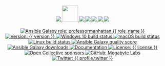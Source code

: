<div align="center">
  <h4 align="center">
    <a href="{{ website.homepage }}" title="Megabyte Labs homepage" target="_blank">
      <img src="https://gitlab.com/megabyte-labs/assets/-/raw/master/svg/home-solid.svg" />
    </a>
    <a href="{{ profile.galaxy }}/{{ role_name }}" title="{{ role_pretty_name }} role on Ansible Galaxy">
      <img height="50" src="https://gitlab.com/megabyte-labs/assets/-/raw/master/png/ansible-galaxy.png" />
    </a>
    <a href="{{ repository.group.ansible_roles }}/{{ role_name }}/-/blob/master/CONTRIBUTING.md" title="Learn about contributing">
      <img src="https://gitlab.com/megabyte-labs/assets/-/raw/master/svg/contributing-solid.svg" />
    </a>
    <a href="{{ profile.patreon }}" title="Support us on Patreon" target="_blank">
      <img src="https://gitlab.com/megabyte-labs/assets/-/raw/master/svg/support-solid.svg" />
    </a>
    <a href="{{ chat_url }}" title="Slack chat room" target="_blank">
      <img src="https://gitlab.com/megabyte-labs/assets/-/raw/master/svg/chat-solid.svg" />
    </a>
    <a href="{{ profile.github }}/ansible-{{ role_name }}" title="GitHub mirror" target="_blank">
      <img src="https://gitlab.com/megabyte-labs/assets/-/raw/master/svg/github-solid.svg" />
    </a>
    <a href="{{ repository.group.ansible_roles }}/{{ role_name }}" title="GitLab repository" target="_blank">
      <img src="https://gitlab.com/megabyte-labs/assets/-/raw/master/svg/gitlab-solid.svg" />
    </a>
  </h4>
  <p align="center">
    <a href="{{ profile.galaxy }}/{{ role_name }}" target="_blank">
      <img alt="Ansible Galaxy role: professormanhattan.{{ role_name }}" src="https://img.shields.io/ansible/role/53381?logo=ansible&style={{ badge_style }}" />
    </a>
    <a href="{{ repository.group.ansible_roles }}/{{ role_name }}">
      <img alt="Version: {{ version }}" src="https://img.shields.io/badge/version-{{ version }}-blue.svg?cacheSeconds=2592000" />
    </a>
    <a href="{{ profile.github }}/ansible-{{ role_name }}/actions/Windows.yml" target="_blank">
      <img alt="Windows 10 build status" src="https://img.shields.io/github/workflow/status/megabyte-labs/ansible-{{ role_name }}/Windows/master?color=cyan&label=Windows%20build&logo=windows&style={{ badge_style }}">
    </a>
    <a href="{{ profile.github }}/ansible-{{ role_name }}/actions/macOS.yml" target="_blank">
      <img alt="macOS build status" src="https://img.shields.io/github/workflow/status/megabyte-labs/ansible-{{ role_name }}/macOS/master?label=macOS%20build&logo=apple&style={{ badge_style }}">
    </a>
    <a href="{{ repository.group.ansible_roles }}/{{ role_name }}/commits/master" target="_blank">
      <img alt="Linux build status" src="{{ repository.group.ansible_roles }}/{{ role_name }}/badges/master/pipeline.svg">
    <a href="{{ profile.galaxy }}/{{ role_name }}" target="_blank" title="Ansible Galaxy quality score (out of 5)">
      <img alt="Ansible Galaxy quality score" src="https://img.shields.io/ansible/quality/{{ ansible_galaxy_project_id }}?logo=ansible&style={{ badge_style }}" />
    </a>
    <a href="{{ profile.galaxy }}/{{ role_name }}" target="_blank">
      <img alt="Ansible Galaxy downloads" src="https://img.shields.io/ansible/role/d/53381?logo=ansible&style={{ badge_style }}">
    </a>
    <a href="{{ website.documentation }}/{{ role_name }}" target="_blank">
      <img alt="Documentation" src="https://img.shields.io/badge/documentation-yes-brightgreen.svg?logo=readthedocs&style={{ badge_style }}" />
    </a>
    <a href="{{ repository.gitlab_ansible_roles_group }}/{{ role_name }}/-/raw/master/LICENSE" target="_blank">
      <img alt="License: {{ license }}" src="https://img.shields.io/badge/License-{{ license }}-yellow.svg?style={{ badge_style }}" />
    <a href="{{ profile.opencollective }}" target="_blank">
      <img alt="Open Collective sponsors" src="https://img.shields.io/opencollective/sponsors/megabytelabs?logo=opencollective&style={{ badge_style }}" />
    </a>
    </a>
    <a href="{{ profile.github }}/{{ role_name }}" target="_blank">
      <img alt="GitHub: Megabyte Labs" src="https://img.shields.io/github/followers/megabyte-labs?style=social" target="_blank" />
    </a>
    <a href="https://twitter.com/{{ profile.twitter }}" target="_blank">
      <img alt="Twitter: {{ profile.twitter }}" src="https://img.shields.io/twitter/url/https/twitter.com/{{ profile.twitter }}.svg?style=social&label=Follow%20%40{{ profile.twitter }}" />
    </a>
  </p>
</div>
